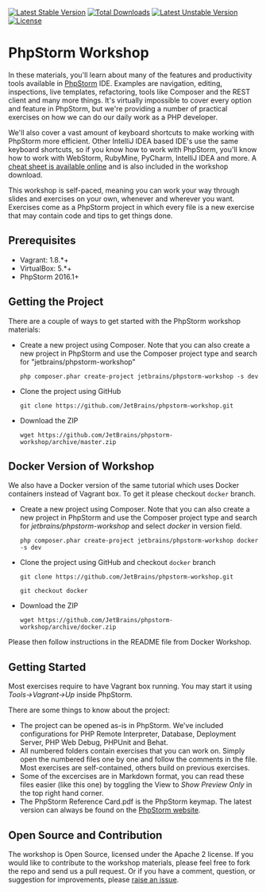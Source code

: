 [![Latest Stable Version](https://poser.pugx.org/jetbrains/phpstorm-workshop/v/stable.png)](https://packagist.org/packages/jetbrains/phpstorm-workshop) [![Total Downloads](https://poser.pugx.org/jetbrains/phpstorm-workshop/downloads.png)](https://packagist.org/packages/jetbrains/phpstorm-workshop) [![Latest Unstable Version](https://poser.pugx.org/jetbrains/phpstorm-workshop/v/unstable.png)](https://packagist.org/packages/jetbrains/phpstorm-workshop) [![License](https://poser.pugx.org/jetbrains/phpstorm-workshop/license.png)](https://packagist.org/packages/jetbrains/phpstorm-workshop)

# PhpStorm Workshop

In these materials, you'll learn about many of the features and productivity tools available in [PhpStorm](http://www.jetbrains.com/phpstorm) IDE. Examples are navigation, editing, inspections, live templates, refactoring, tools like Composer and the REST client and many more things. It's virtually impossible to cover every option and feature in PhpStorm, but we're providing a number of practical exercises on how we can do our daily work as a PHP developer.

We'll also cover a vast amount of keyboard shortcuts to make working with PhpStorm more efficient. Other IntelliJ IDEA based IDE's use the same keyboard shortcuts, so if you know how to work with PhpStorm, you'll know how to work with WebStorm, RubyMine, PyCharm, IntelliJ IDEA and more. A [cheat sheet is available online](http://bit.ly/1Ni0XJ0) and is also included in the workshop download.

This workshop is self-paced, meaning you can work your way through slides and exercises on your own, whenever and wherever you want. Exercises come as a PhpStorm project in which every file is a new exercise that may contain code and tips to get things done.

## Prerequisites

* Vagrant: 1.8.*+
* VirtualBox: 5.*+
* PhpStorm 2016.1+

## Getting the Project
There are a couple of ways to get started with the PhpStorm workshop materials:

* Create a new project using Composer. Note that you can also create a new project in PhpStorm and use the Composer project type and search for "jetbrains/phpstorm-workshop"

    ``php composer.phar create-project jetbrains/phpstorm-workshop -s dev``

* Clone the project using GitHub

    ``git clone https://github.com/JetBrains/phpstorm-workshop.git``

* Download the ZIP

    ``wget https://github.com/JetBrains/phpstorm-workshop/archive/master.zip``
    
## Docker Version of Workshop

We also have a Docker version of the same tutorial which uses Docker containers instead of Vagrant box. To get it please checkout ``docker`` branch.
 
* Create a new project using Composer. Note that you can also create a new project in PhpStorm 
and use the Composer project type and search for *jetbrains/phpstorm-workshop* and select *docker* in version field.

    ``php composer.phar create-project jetbrains/phpstorm-workshop docker -s dev``

* Clone the project using GitHub and checkout `docker` branch

    ``git clone https://github.com/JetBrains/phpstorm-workshop.git``
    
    ``git checkout docker``

* Download the ZIP

    ``wget https://github.com/JetBrains/phpstorm-workshop/archive/docker.zip``


Please then follow instructions in the README file from Docker Workshop.

## Getting Started
Most exercises require to have Vagrant box running. You may start it using *Tools->Vagrant->Up* inside PhpStorm.

There are some things to know about the project:

* The project can be opened as-is in PhpStorm. We've included configurations for PHP Remote Interpreter, Database, Deployment Server, PHP Web Debug, PHPUnit and Behat.
* All numbered folders contain exercises that you can work on. Simply open the numbered files one by one and follow the comments in the file. Most exercises are self-contained, others build on previous exercises.
* Some of the excercises are in Markdown format, you can read these files easier (like this one) by toggling the View to *Show Preview Only* in the top right hand corner.
* The PhpStorm Reference Card.pdf is the PhpStorm keymap. The latest version can always be found on the [PhpStorm website](http://bit.ly/1Ni0XJ0).

## Open Source and Contribution
The workshop is Open Source, licensed under the Apache 2 license. If you would like to contribute to the workshop materials, please feel free to fork the repo and send us a pull request. Or if you have a comment, question, or suggestion for improvements, please [raise an issue](https://github.com/JetBrains/phpstorm-workshop/issues).